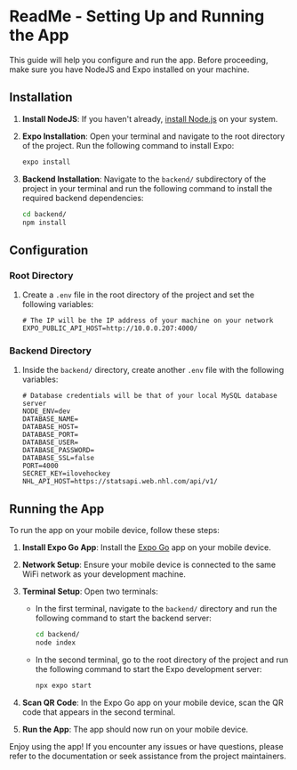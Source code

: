 # ReadMe - Setting Up and Running the App

This guide will help you configure and run the app. Before proceeding, make sure you have NodeJS and Expo installed on your machine.

## Installation

1. **Install NodeJS**: If you haven't already, [install Node.js](https://nodejs.org/) on your system.

2. **Expo Installation**: Open your terminal and navigate to the root directory of the project. Run the following command to install Expo:

   ```bash
   expo install
   ```

3. **Backend Installation**: Navigate to the `backend/` subdirectory of the project in your terminal and run the following command to install the required backend dependencies:

   ```bash
   cd backend/
   npm install
   ```

## Configuration

### Root Directory

1. Create a `.env` file in the root directory of the project and set the following variables:

   ```env
   # The IP will be the IP address of your machine on your network
   EXPO_PUBLIC_API_HOST=http://10.0.0.207:4000/
   ```

### Backend Directory

1. Inside the `backend/` directory, create another `.env` file with the following variables:

   ```env
   # Database credentials will be that of your local MySQL database server
   NODE_ENV=dev
   DATABASE_NAME=
   DATABASE_HOST=
   DATABASE_PORT=
   DATABASE_USER=
   DATABASE_PASSWORD=
   DATABASE_SSL=false
   PORT=4000
   SECRET_KEY=ilovehockey
   NHL_API_HOST=https://statsapi.web.nhl.com/api/v1/
   ```

## Running the App

To run the app on your mobile device, follow these steps:

1. **Install Expo Go App**: Install the [Expo Go](https://expo.dev/client) app on your mobile device.

2. **Network Setup**: Ensure your mobile device is connected to the same WiFi network as your development machine.

3. **Terminal Setup**: Open two terminals:

   - In the first terminal, navigate to the `backend/` directory and run the following command to start the backend server:

     ```bash
     cd backend/
     node index
     ```

   - In the second terminal, go to the root directory of the project and run the following command to start the Expo development server:

     ```bash
     npx expo start
     ```

4. **Scan QR Code**: In the Expo Go app on your mobile device, scan the QR code that appears in the second terminal.

5. **Run the App**: The app should now run on your mobile device.

Enjoy using the app! If you encounter any issues or have questions, please refer to the documentation or seek assistance from the project maintainers.
